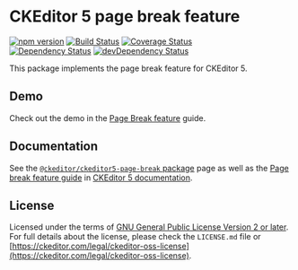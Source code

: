 CKEditor 5 page break feature
===========================

[![npm version](https://badge.fury.io/js/%40ckeditor%2Fckeditor5-page-break.svg)](https://www.npmjs.com/package/@ckeditor/ckeditor5-page-break)
[![Build Status](https://travis-ci.org/ckeditor/ckeditor5-page-break.svg?branch=master)](https://travis-ci.org/ckeditor/ckeditor5-page-break)
[![Coverage Status](https://coveralls.io/repos/github/ckeditor/ckeditor5-page-break/badge.svg?branch=master)](https://coveralls.io/github/ckeditor/ckeditor5-page-break?branch=master)
<br>
[![Dependency Status](https://david-dm.org/ckeditor/ckeditor5-page-break/status.svg)](https://david-dm.org/ckeditor/ckeditor5-page-break)
[![devDependency Status](https://david-dm.org/ckeditor/ckeditor5-page-break/dev-status.svg)](https://david-dm.org/ckeditor/ckeditor5-page-break?type=dev)

This package implements the page break feature for CKEditor 5.

## Demo

Check out the demo in the [Page Break feature](https://ckeditor.com/docs/ckeditor5/latest/features/page-break.html) guide.

## Documentation

See the [`@ckeditor/ckeditor5-page-break` package](https://ckeditor.com/docs/ckeditor5/latest/api/page-break.html) page as well as the [Page break feature guide](https://ckeditor.com/docs/ckeditor5/latest/features/page-break.html) in [CKEditor 5 documentation](https://ckeditor.com/docs/ckeditor5/latest/).

## License

Licensed under the terms of [GNU General Public License Version 2 or later](http://www.gnu.org/licenses/gpl.html). For full details about the license, please check the `LICENSE.md` file or [https://ckeditor.com/legal/ckeditor-oss-license](https://ckeditor.com/legal/ckeditor-oss-license).

